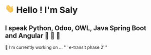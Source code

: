 # <img src="https://github.com/gabriel-TheCode/gabriel-TheCode/blob/master/gifs/Hi.gif" width="30px">  Hello ! I'm Saly 

## I speak Python, Odoo, OWL, Java Spring Boot and Angular :triumph: :triumph: :muscle:

  🔭 I’m currently working on ...  ''' e-transit phase 2'''
  
<!--
**elmaroufa/elmaroufa** is a ✨ _special_ ✨ repository because its `README.md` (this file) appears on your GitHub profile.
## Link my portfolio :
  [abbo portfolio](https://elmaroufa.github.io/portfolio-abbo/)
Here are some ideas to get you started:


- 🌱 I’m currently learning ...
- 👯 I’m looking to collaborate on ...
- 🤔 I’m looking for help with ...
- 💬 Ask me about ...
- 📫 How to reach me: ...
- 😄 Pronouns: ...
- ⚡ Fun fact: ...
-->
